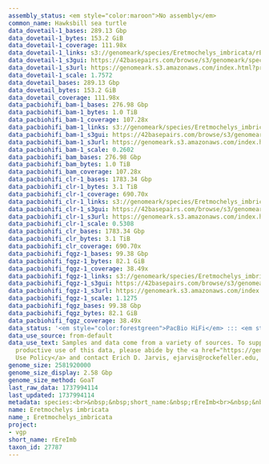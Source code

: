 ```yaml
---
assembly_status: <em style="color:maroon">No assembly</em>
common_name: Hawksbill sea turtle
data_dovetail-1_bases: 289.13 Gbp
data_dovetail-1_bytes: 153.2 GiB
data_dovetail-1_coverage: 111.98x
data_dovetail-1_links: s3://genomeark/species/Eretmochelys_imbricata/rEreImb1/genomic_data/dovetail/<br>
data_dovetail-1_s3gui: https://42basepairs.com/browse/s3/genomeark/species/Eretmochelys_imbricata/rEreImb1/genomic_data/dovetail/
data_dovetail-1_s3url: https://genomeark.s3.amazonaws.com/index.html?prefix=species/Eretmochelys_imbricata/rEreImb1/genomic_data/dovetail/
data_dovetail-1_scale: 1.7572
data_dovetail_bases: 289.13 Gbp
data_dovetail_bytes: 153.2 GiB
data_dovetail_coverage: 111.98x
data_pacbiohifi_bam-1_bases: 276.98 Gbp
data_pacbiohifi_bam-1_bytes: 1.0 TiB
data_pacbiohifi_bam-1_coverage: 107.28x
data_pacbiohifi_bam-1_links: s3://genomeark/species/Eretmochelys_imbricata/rEreImb1/genomic_data/pacbio_hifi/<br>
data_pacbiohifi_bam-1_s3gui: https://42basepairs.com/browse/s3/genomeark/species/Eretmochelys_imbricata/rEreImb1/genomic_data/pacbio_hifi/
data_pacbiohifi_bam-1_s3url: https://genomeark.s3.amazonaws.com/index.html?prefix=species/Eretmochelys_imbricata/rEreImb1/genomic_data/pacbio_hifi/
data_pacbiohifi_bam-1_scale: 0.2602
data_pacbiohifi_bam_bases: 276.98 Gbp
data_pacbiohifi_bam_bytes: 1.0 TiB
data_pacbiohifi_bam_coverage: 107.28x
data_pacbiohifi_clr-1_bases: 1783.34 Gbp
data_pacbiohifi_clr-1_bytes: 3.1 TiB
data_pacbiohifi_clr-1_coverage: 690.70x
data_pacbiohifi_clr-1_links: s3://genomeark/species/Eretmochelys_imbricata/rEreImb1/genomic_data/pacbio_hifi/<br>
data_pacbiohifi_clr-1_s3gui: https://42basepairs.com/browse/s3/genomeark/species/Eretmochelys_imbricata/rEreImb1/genomic_data/pacbio_hifi/
data_pacbiohifi_clr-1_s3url: https://genomeark.s3.amazonaws.com/index.html?prefix=species/Eretmochelys_imbricata/rEreImb1/genomic_data/pacbio_hifi/
data_pacbiohifi_clr-1_scale: 0.5308
data_pacbiohifi_clr_bases: 1783.34 Gbp
data_pacbiohifi_clr_bytes: 3.1 TiB
data_pacbiohifi_clr_coverage: 690.70x
data_pacbiohifi_fqgz-1_bases: 99.38 Gbp
data_pacbiohifi_fqgz-1_bytes: 82.1 GiB
data_pacbiohifi_fqgz-1_coverage: 38.49x
data_pacbiohifi_fqgz-1_links: s3://genomeark/species/Eretmochelys_imbricata/rEreImb1/genomic_data/pacbio_hifi/<br>
data_pacbiohifi_fqgz-1_s3gui: https://42basepairs.com/browse/s3/genomeark/species/Eretmochelys_imbricata/rEreImb1/genomic_data/pacbio_hifi/
data_pacbiohifi_fqgz-1_s3url: https://genomeark.s3.amazonaws.com/index.html?prefix=species/Eretmochelys_imbricata/rEreImb1/genomic_data/pacbio_hifi/
data_pacbiohifi_fqgz-1_scale: 1.1275
data_pacbiohifi_fqgz_bases: 99.38 Gbp
data_pacbiohifi_fqgz_bytes: 82.1 GiB
data_pacbiohifi_fqgz_coverage: 38.49x
data_status: '<em style="color:forestgreen">PacBio HiFi</em> ::: <em style="color:forestgreen">Dovetail</em>'
data_use_source: from-default
data_use_text: Samples and data come from a variety of sources. To support fair and
  productive use of this data, please abide by the <a href="https://genome10k.soe.ucsc.edu/data-use-policies/">Data
  Use Policy</a> and contact Erich D. Jarvis, ejarvis@rockefeller.edu, with any questions.
genome_size: 2581920000
genome_size_display: 2.58 Gbp
genome_size_method: GoaT
last_raw_data: 1737994114
last_updated: 1737994114
metadata: species:<br>&nbsp;&nbsp;short_name:&nbsp;rEreImb<br>&nbsp;&nbsp;name:&nbsp;Eretmochelys&nbsp;imbricata<br>&nbsp;&nbsp;common_name:&nbsp;Hawksbill&nbsp;sea&nbsp;turtle<br>&nbsp;&nbsp;taxon_id:&nbsp;27787<br>&nbsp;&nbsp;order:<br>&nbsp;&nbsp;&nbsp;&nbsp;name:&nbsp;Testudines<br>&nbsp;&nbsp;family:<br>&nbsp;&nbsp;&nbsp;&nbsp;name:&nbsp;Cheloniidae<br>&nbsp;&nbsp;individuals:<br>&nbsp;&nbsp;-<br>&nbsp;&nbsp;&nbsp;&nbsp;&nbsp;&nbsp;&nbsp;&nbsp;short_name:&nbsp;rEreImb1<br>&nbsp;&nbsp;genome_size:&nbsp;2581920000<br>&nbsp;&nbsp;genome_size_method:&nbsp;GoaT<br>&nbsp;&nbsp;project:&nbsp;[&nbsp;vgp&nbsp;]<br>
name: Eretmochelys imbricata
name_: Eretmochelys_imbricata
project:
- vgp
short_name: rEreImb
taxon_id: 27787
---
```

